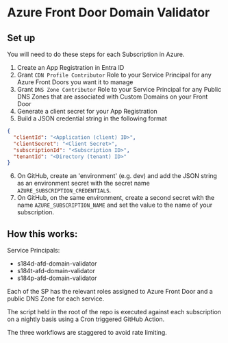 # Azure Front Door Domain Validator

## Set up

You will need to do these steps for each Subscription in Azure.

1) Create an App Registration in Entra ID
2) Grant `CDN Profile Contributor` Role to your Service Principal for any
Azure Front Doors you want it to manage
3) Grant `DNS Zone Contributor` Role to your Service Principal for any Public
DNS Zones that are associated with Custom Domains on your Front Door
4) Generate a client secret for your App Registration
5) Build a JSON credential string in the following format
```json
{
  "clientId": "<Application (client) ID>",
  "clientSecret": "<Client Secret>",
  "subscriptionId": "<Subscription ID>",
  "tenantId": "<Directory (tenant) ID>"
}
```
6) On GitHub, create an 'environment' (e.g. dev) and add the JSON string as an
environment secret with the secret name `AZURE_SUBSCRIPTION_CREDENTIALS`.
7) On GitHub, on the same environment, create a second secret with the name
`AZURE_SUBSCRIPTION_NAME` and set the value to the name of your subscription.

## How this works:

Service Principals:

- s184d-afd-domain-validator
- s184t-afd-domain-validator
- s184p-afd-domain-validator

Each of the SP has the relevant roles assigned to Azure Front Door and a public
DNS Zone for each service.

The script held in the root of the repo is executed against each subscription
on a nightly basis using a Cron triggered GitHub Action.

The three workflows are staggered to avoid rate limiting.
